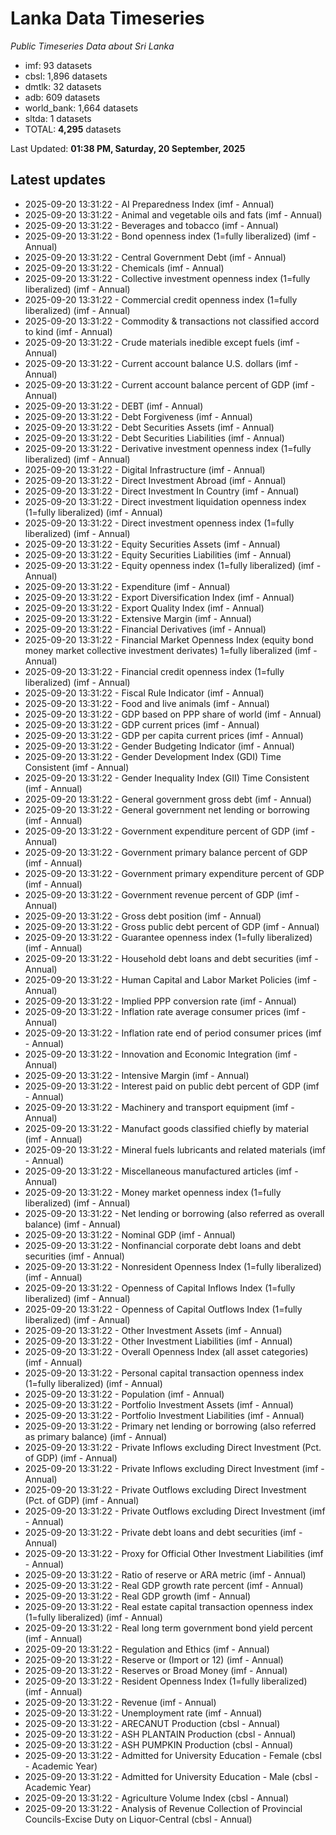 # Lanka Data Timeseries
*Public Timeseries Data about Sri Lanka*

* imf: 93 datasets
* cbsl: 1,896 datasets
* dmtlk: 32 datasets
* adb: 609 datasets
* world_bank: 1,664 datasets
* sltda: 1 datasets
* TOTAL: **4,295** datasets

Last Updated: **01:38 PM, Saturday, 20 September, 2025**

## Latest updates

* 2025-09-20 13:31:22 - AI Preparedness Index (imf - Annual)
* 2025-09-20 13:31:22 - Animal and vegetable oils and fats (imf - Annual)
* 2025-09-20 13:31:22 - Beverages and tobacco (imf - Annual)
* 2025-09-20 13:31:22 - Bond openness index (1=fully liberalized) (imf - Annual)
* 2025-09-20 13:31:22 - Central Government Debt (imf - Annual)
* 2025-09-20 13:31:22 - Chemicals (imf - Annual)
* 2025-09-20 13:31:22 - Collective investment openness index (1=fully liberalized) (imf - Annual)
* 2025-09-20 13:31:22 - Commercial credit openness index (1=fully liberalized) (imf - Annual)
* 2025-09-20 13:31:22 - Commodity & transactions not classified accord to kind (imf - Annual)
* 2025-09-20 13:31:22 - Crude materials inedible except fuels (imf - Annual)
* 2025-09-20 13:31:22 - Current account balance U.S. dollars (imf - Annual)
* 2025-09-20 13:31:22 - Current account balance percent of GDP (imf - Annual)
* 2025-09-20 13:31:22 - DEBT (imf - Annual)
* 2025-09-20 13:31:22 - Debt Forgiveness (imf - Annual)
* 2025-09-20 13:31:22 - Debt Securities Assets (imf - Annual)
* 2025-09-20 13:31:22 - Debt Securities Liabilities (imf - Annual)
* 2025-09-20 13:31:22 - Derivative investment openness index (1=fully liberalized) (imf - Annual)
* 2025-09-20 13:31:22 - Digital Infrastructure (imf - Annual)
* 2025-09-20 13:31:22 - Direct Investment Abroad (imf - Annual)
* 2025-09-20 13:31:22 - Direct Investment In Country (imf - Annual)
* 2025-09-20 13:31:22 - Direct investment liquidation openness index (1=fully liberalized) (imf - Annual)
* 2025-09-20 13:31:22 - Direct investment openness index (1=fully liberalized) (imf - Annual)
* 2025-09-20 13:31:22 - Equity Securities Assets (imf - Annual)
* 2025-09-20 13:31:22 - Equity Securities Liabilities (imf - Annual)
* 2025-09-20 13:31:22 - Equity openness index (1=fully liberalized) (imf - Annual)
* 2025-09-20 13:31:22 - Expenditure (imf - Annual)
* 2025-09-20 13:31:22 - Export Diversification Index (imf - Annual)
* 2025-09-20 13:31:22 - Export Quality Index (imf - Annual)
* 2025-09-20 13:31:22 - Extensive Margin (imf - Annual)
* 2025-09-20 13:31:22 - Financial Derivatives (imf - Annual)
* 2025-09-20 13:31:22 - Financial Market Openness Index (equity bond money market collective investment derivates) 1=fully liberalized (imf - Annual)
* 2025-09-20 13:31:22 - Financial credit openness index (1=fully liberalized) (imf - Annual)
* 2025-09-20 13:31:22 - Fiscal Rule Indicator (imf - Annual)
* 2025-09-20 13:31:22 - Food and live animals (imf - Annual)
* 2025-09-20 13:31:22 - GDP based on PPP share of world (imf - Annual)
* 2025-09-20 13:31:22 - GDP current prices (imf - Annual)
* 2025-09-20 13:31:22 - GDP per capita current prices (imf - Annual)
* 2025-09-20 13:31:22 - Gender Budgeting Indicator (imf - Annual)
* 2025-09-20 13:31:22 - Gender Development Index (GDI) Time Consistent (imf - Annual)
* 2025-09-20 13:31:22 - Gender Inequality Index (GII) Time Consistent (imf - Annual)
* 2025-09-20 13:31:22 - General government gross debt (imf - Annual)
* 2025-09-20 13:31:22 - General government net lending or borrowing (imf - Annual)
* 2025-09-20 13:31:22 - Government expenditure percent of GDP (imf - Annual)
* 2025-09-20 13:31:22 - Government primary balance percent of GDP (imf - Annual)
* 2025-09-20 13:31:22 - Government primary expenditure percent of GDP (imf - Annual)
* 2025-09-20 13:31:22 - Government revenue percent of GDP (imf - Annual)
* 2025-09-20 13:31:22 - Gross debt position (imf - Annual)
* 2025-09-20 13:31:22 - Gross public debt percent of GDP (imf - Annual)
* 2025-09-20 13:31:22 - Guarantee openness index (1=fully liberalized) (imf - Annual)
* 2025-09-20 13:31:22 - Household debt loans and debt securities (imf - Annual)
* 2025-09-20 13:31:22 - Human Capital and Labor Market Policies (imf - Annual)
* 2025-09-20 13:31:22 - Implied PPP conversion rate (imf - Annual)
* 2025-09-20 13:31:22 - Inflation rate average consumer prices (imf - Annual)
* 2025-09-20 13:31:22 - Inflation rate end of period consumer prices (imf - Annual)
* 2025-09-20 13:31:22 - Innovation and Economic Integration (imf - Annual)
* 2025-09-20 13:31:22 - Intensive Margin (imf - Annual)
* 2025-09-20 13:31:22 - Interest paid on public debt percent of GDP (imf - Annual)
* 2025-09-20 13:31:22 - Machinery and transport equipment (imf - Annual)
* 2025-09-20 13:31:22 - Manufact goods classified chiefly by material (imf - Annual)
* 2025-09-20 13:31:22 - Mineral fuels lubricants and related materials (imf - Annual)
* 2025-09-20 13:31:22 - Miscellaneous manufactured articles (imf - Annual)
* 2025-09-20 13:31:22 - Money market openness index (1=fully liberalized) (imf - Annual)
* 2025-09-20 13:31:22 - Net lending or borrowing (also referred as overall balance) (imf - Annual)
* 2025-09-20 13:31:22 - Nominal GDP (imf - Annual)
* 2025-09-20 13:31:22 - Nonfinancial corporate debt loans and debt securities (imf - Annual)
* 2025-09-20 13:31:22 - Nonresident Openness Index (1=fully liberalized) (imf - Annual)
* 2025-09-20 13:31:22 - Openness of Capital Inflows Index (1=fully liberalized) (imf - Annual)
* 2025-09-20 13:31:22 - Openness of Capital Outflows Index (1=fully liberalized) (imf - Annual)
* 2025-09-20 13:31:22 - Other Investment Assets (imf - Annual)
* 2025-09-20 13:31:22 - Other Investment Liabilities (imf - Annual)
* 2025-09-20 13:31:22 - Overall Openness Index (all asset categories) (imf - Annual)
* 2025-09-20 13:31:22 - Personal capital transaction openness index (1=fully liberalized) (imf - Annual)
* 2025-09-20 13:31:22 - Population (imf - Annual)
* 2025-09-20 13:31:22 - Portfolio Investment Assets (imf - Annual)
* 2025-09-20 13:31:22 - Portfolio Investment Liabilities (imf - Annual)
* 2025-09-20 13:31:22 - Primary net lending or borrowing (also referred as primary balance) (imf - Annual)
* 2025-09-20 13:31:22 - Private Inflows excluding Direct Investment (Pct. of GDP) (imf - Annual)
* 2025-09-20 13:31:22 - Private Inflows excluding Direct Investment (imf - Annual)
* 2025-09-20 13:31:22 - Private Outflows excluding Direct Investment (Pct. of GDP) (imf - Annual)
* 2025-09-20 13:31:22 - Private Outflows excluding Direct Investment (imf - Annual)
* 2025-09-20 13:31:22 - Private debt loans and debt securities (imf - Annual)
* 2025-09-20 13:31:22 - Proxy for Official Other Investment Liabilities (imf - Annual)
* 2025-09-20 13:31:22 - Ratio of reserve or ARA metric (imf - Annual)
* 2025-09-20 13:31:22 - Real GDP growth rate percent (imf - Annual)
* 2025-09-20 13:31:22 - Real GDP growth (imf - Annual)
* 2025-09-20 13:31:22 - Real estate capital transaction openness index (1=fully liberalized) (imf - Annual)
* 2025-09-20 13:31:22 - Real long term government bond yield percent (imf - Annual)
* 2025-09-20 13:31:22 - Regulation and Ethics (imf - Annual)
* 2025-09-20 13:31:22 - Reserve or (Import or 12) (imf - Annual)
* 2025-09-20 13:31:22 - Reserves or Broad Money (imf - Annual)
* 2025-09-20 13:31:22 - Resident Openness Index (1=fully liberalized) (imf - Annual)
* 2025-09-20 13:31:22 - Revenue (imf - Annual)
* 2025-09-20 13:31:22 - Unemployment rate (imf - Annual)
* 2025-09-20 13:31:22 - ARECANUT Production (cbsl - Annual)
* 2025-09-20 13:31:22 - ASH PLANTAIN Production (cbsl - Annual)
* 2025-09-20 13:31:22 - ASH PUMPKIN Production (cbsl - Annual)
* 2025-09-20 13:31:22 - Admitted for University Education - Female (cbsl - Academic Year)
* 2025-09-20 13:31:22 - Admitted for University Education - Male (cbsl - Academic Year)
* 2025-09-20 13:31:22 - Agriculture Volume Index (cbsl - Annual)
* 2025-09-20 13:31:22 - Analysis of Revenue Collection of Provincial Councils-Excise Duty on Liquor-Central (cbsl - Annual)